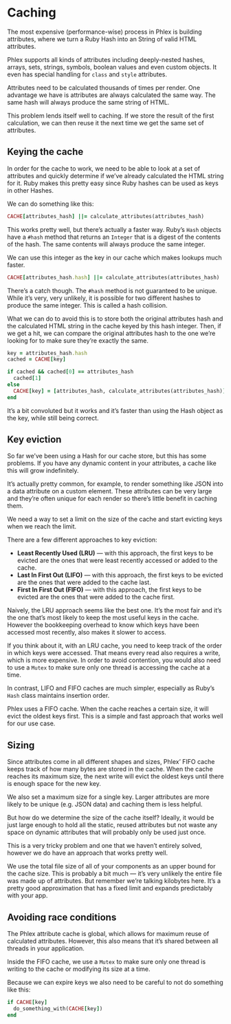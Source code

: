 # Caching

The most expensive (performance-wise) process in Phlex is building attributes, where we turn a Ruby Hash into an String of valid HTML attributes.

Phlex supports all kinds of attributes including deeply-nested hashes, arrays, sets, strings, symbols, boolean values and even custom objects. It even has special handling for `class` and `style` attributes.

Attributes need to be calculated thousands of times per render. One advantage we have is attributes are always calculated the same way. The same hash will always produce the same string of HTML.

This problem lends itself well to caching. If we store the result of the first calculation, we can then reuse it the next time we get the same set of attributes.

## Keying the cache

In order for the cache to work, we need to be able to look at a set of attributes and quickly determine if we’ve already calculated the HTML string for it. Ruby makes this pretty easy since Ruby hashes can be used as keys in other Hashes.

We can do something like this:

```ruby
CACHE[attributes_hash] ||= calculate_attributes(attributes_hash)
```

This works pretty well, but there’s actually a faster way. Ruby’s `Hash` objects have a `#hash` method that returns an `Integer` that is a digest of the contents of the hash. The same contents will always produce the same integer.

We can use this integer as the key in our cache which makes lookups much faster.

```ruby
CACHE[attributes_hash.hash] ||= calculate_attributes(attributes_hash)
```

There’s a catch though. The `#hash` method is not guaranteed to be unique. While it’s very, very unlikely, it is possible for two different hashes to produce the same integer. This is called a hash collision.

What we can do to avoid this is to store both the original attributes hash and the calculated HTML string in the cache keyed by this hash integer. Then, if we get a hit, we can compare the original attributes hash to the one we’re looking for to make sure they’re exactly the same.

```ruby
key = attributes_hash.hash
cached = CACHE[key]

if cached && cached[0] == attributes_hash
  cached[1]
else
  CACHE[key] = [attributes_hash, calculate_attributes(attributes_hash)]
end
```

It’s a bit convoluted but it works and it’s faster than using the Hash object as the key, while still being correct.

## Key eviction

So far we’ve been using a Hash for our cache store, but this has some problems. If you have any dynamic content in your attributes, a cache like this will grow indefinitely.

It’s actually pretty common, for example, to render something like JSON into a data attribute on a custom element. These attributes can be very large and they’re often unique for each render so there’s little benefit in caching them.

We need a way to set a limit on the size of the cache and start evicting keys when we reach the limit.

There are a few different approaches to key eviction:

- **Least Recently Used (LRU)** — with this approach, the first keys to be evicted are the ones that were least recently accessed or added to the cache.
- **Last In First Out (LIFO)** — with this approach, the first keys to be evicted are the ones that were added to the cache last.
- **First In First Out (FIFO)** — with this approach, the first keys to be evicted are the ones that were added to the cache first.

Naively, the LRU approach seems like the best one. It’s the most fair and it’s the one that’s most likely to keep the most useful keys in the cache. However the bookkeeping overhead to know which keys have been accessed most recently, also makes it slower to access.

If you think about it, with an LRU cache, you need to keep track of the order in which keys were accessed. That means every read also requires a write, which is more expensive. In order to avoid contention, you would also need to use a `Mutex` to make sure only one thread is accessing the cache at a time.

In contrast, LIFO and FIFO caches are much simpler, especially as Ruby’s `Hash` class maintains insertion order.

Phlex uses a FIFO cache. When the cache reaches a certain size, it will evict the oldest keys first. This is a simple and fast approach that works well for our use case.

## Sizing

Since attributes come in all different shapes and sizes, Phlex’ FIFO cache keeps track of how many bytes are stored in the cache. When the cache reaches its maximum size, the next write will evict the oldest keys until there is enough space for the new key.

We also set a maximum size for a single key. Larger attributes are more likely to be unique (e.g. JSON data) and caching them is less helpful.

But how do we determine the size of the cache itself? Ideally, it would be just large enough to hold all the static, reused attributes but not waste any space on dynamic attributes that will probably only be used just once.

This is a very tricky problem and one that we haven’t entirely solved, however we do have an approach that works pretty well.

We use the total file size of all of your components as an upper bound for the cache size. This is probably a bit much — it’s very unlikely the entire file was made up of attributes. But remember we’re talking kilobytes here. It’s a pretty good approximation that has a fixed limit and expands predictably with your app.

## Avoiding race conditions

The Phlex attribute cache is global, which allows for maximum reuse of calculated attributes. However, this also means that it’s shared between all threads in your application.

Inside the FIFO cache, we use a `Mutex` to make sure only one thread is writing to the cache or modifying its size at a time.

Because we can expire keys we also need to be careful to not do something like this:

```ruby
if CACHE[key]
  do_something_with(CACHE[key])
end
```
